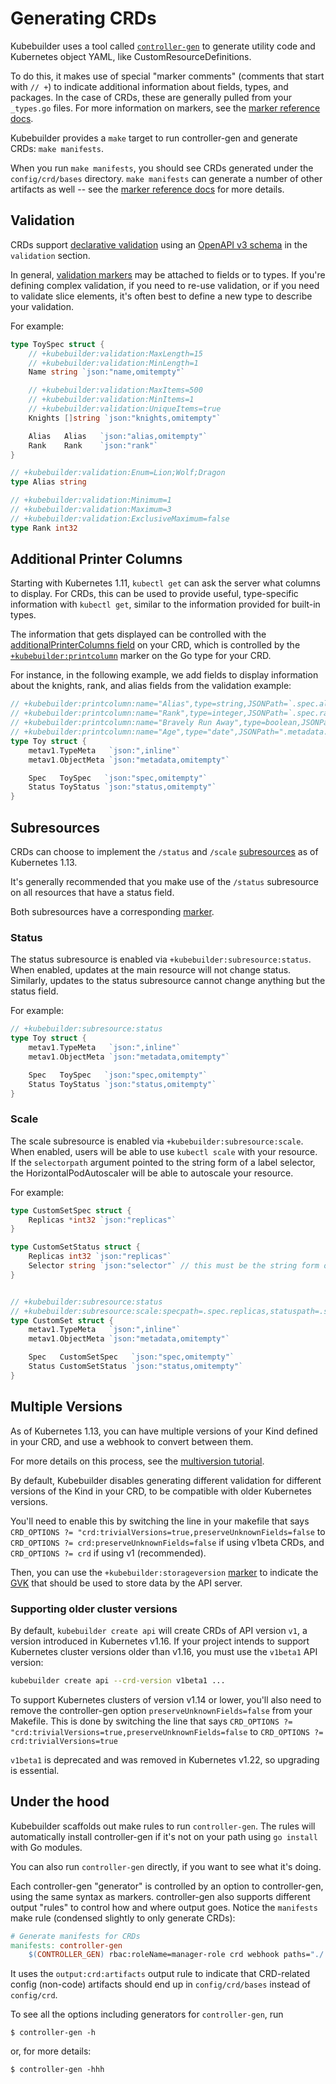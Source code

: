 # Generating CRDs

Kubebuilder uses a tool called [`controller-gen`][controller-tools] to
generate utility code and Kubernetes object YAML, like
CustomResourceDefinitions.

To do this, it makes use of special "marker comments" (comments that start
with `// +`) to indicate additional information about fields, types, and
packages.  In the case of CRDs, these are generally pulled from your
`_types.go` files.  For more information on markers, see the [marker
reference docs][marker-ref].

Kubebuilder provides a `make` target to run controller-gen and generate
CRDs: `make manifests`.

When you run `make manifests`, you should see CRDs generated under the
`config/crd/bases` directory.  `make manifests` can generate a number of
other artifacts as well -- see the [marker reference docs][marker-ref] for
more details.

## Validation

CRDs support [declarative validation][kube-validation] using an [OpenAPI
v3 schema][openapi-schema] in the `validation` section.

In general, [validation markers](./markers/crd-validation.md) may be
attached to fields or to types. If you're defining complex validation, if
you need to re-use validation, or if you need to validate slice elements,
it's often best to define a new type to describe your validation.

For example:

```go
type ToySpec struct {
	// +kubebuilder:validation:MaxLength=15
	// +kubebuilder:validation:MinLength=1
	Name string `json:"name,omitempty"`

	// +kubebuilder:validation:MaxItems=500
	// +kubebuilder:validation:MinItems=1
	// +kubebuilder:validation:UniqueItems=true
	Knights []string `json:"knights,omitempty"`

	Alias   Alias   `json:"alias,omitempty"`
	Rank    Rank    `json:"rank"`
}

// +kubebuilder:validation:Enum=Lion;Wolf;Dragon
type Alias string

// +kubebuilder:validation:Minimum=1
// +kubebuilder:validation:Maximum=3
// +kubebuilder:validation:ExclusiveMaximum=false
type Rank int32

```

## Additional Printer Columns

Starting with Kubernetes 1.11, `kubectl get` can ask the server what
columns to display.  For CRDs, this can be used to provide useful,
type-specific information with `kubectl get`, similar to the information
provided for built-in types.

The information that gets displayed can be controlled with the
[additionalPrinterColumns field][kube-additional-printer-columns] on your
CRD, which is controlled by the
[`+kubebuilder:printcolumn`][crd-markers] marker on the Go type for
your CRD.

For instance, in the following example, we add fields to display
information about the knights, rank, and alias fields from the validation
example:

```go
// +kubebuilder:printcolumn:name="Alias",type=string,JSONPath=`.spec.alias`
// +kubebuilder:printcolumn:name="Rank",type=integer,JSONPath=`.spec.rank`
// +kubebuilder:printcolumn:name="Bravely Run Away",type=boolean,JSONPath=`.spec.knights[?(@ == "Sir Robin")]`,description="when danger rears its ugly head, he bravely turned his tail and fled",priority=10
// +kubebuilder:printcolumn:name="Age",type="date",JSONPath=".metadata.creationTimestamp"
type Toy struct {
	metav1.TypeMeta   `json:",inline"`
	metav1.ObjectMeta `json:"metadata,omitempty"`

	Spec   ToySpec   `json:"spec,omitempty"`
	Status ToyStatus `json:"status,omitempty"`
}

```

## Subresources

CRDs can choose to implement the `/status` and `/scale`
[subresources][kube-subresources] as of Kubernetes 1.13.

It's generally recommended that you make use of the `/status` subresource
on all resources that have a status field.

Both subresources have a corresponding [marker][crd-markers].

### Status

The status subresource is enabled via `+kubebuilder:subresource:status`.
When enabled, updates at the main resource will not change status.
Similarly, updates to the status subresource cannot change anything but
the status field.

For example:

```go
// +kubebuilder:subresource:status
type Toy struct {
	metav1.TypeMeta   `json:",inline"`
	metav1.ObjectMeta `json:"metadata,omitempty"`

	Spec   ToySpec   `json:"spec,omitempty"`
	Status ToyStatus `json:"status,omitempty"`
}
```

### Scale

The scale subresource is enabled via `+kubebuilder:subresource:scale`.
When enabled, users will be able to use `kubectl scale` with your
resource.  If the `selectorpath` argument pointed to the string form of
a label selector, the HorizontalPodAutoscaler will be able to autoscale
your resource.

For example:

```go
type CustomSetSpec struct {
	Replicas *int32 `json:"replicas"`
}

type CustomSetStatus struct {
	Replicas int32 `json:"replicas"`
    Selector string `json:"selector"` // this must be the string form of the selector
}


// +kubebuilder:subresource:status
// +kubebuilder:subresource:scale:specpath=.spec.replicas,statuspath=.status.replicas,selectorpath=.status.selector
type CustomSet struct {
	metav1.TypeMeta   `json:",inline"`
	metav1.ObjectMeta `json:"metadata,omitempty"`

	Spec   CustomSetSpec   `json:"spec,omitempty"`
	Status CustomSetStatus `json:"status,omitempty"`
}
```

## Multiple Versions

As of Kubernetes 1.13, you can have multiple versions of your Kind defined
in your CRD, and use a webhook to convert between them.

For more details on this process, see the [multiversion
tutorial](/multiversion-tutorial/tutorial.md).

By default, Kubebuilder disables generating different validation for
different versions of the Kind in your CRD, to be compatible with older
Kubernetes versions.

You'll need to enable this by switching the line in your makefile that
says `CRD_OPTIONS ?= "crd:trivialVersions=true,preserveUnknownFields=false`
to `CRD_OPTIONS ?= crd:preserveUnknownFields=false` if using v1beta CRDs,
and `CRD_OPTIONS ?= crd` if using v1 (recommended).

Then, you can use the `+kubebuilder:storageversion` [marker][crd-markers]
to indicate the [GVK](/cronjob-tutorial/gvks.md "Group-Version-Kind") that
should be used to store data by the API server.

### Supporting older cluster versions

By default, `kubebuilder create api` will create CRDs of API version `v1`,
a version introduced in Kubernetes v1.16. If your project intends to support
Kubernetes cluster versions older than v1.16, you must use the `v1beta1` API version:

```sh
kubebuilder create api --crd-version v1beta1 ...
```

To support Kubernetes clusters of version v1.14 or lower, you'll also need to
remove the controller-gen option `preserveUnknownFields=false` from your Makefile.
This is done by switching the line that says
`CRD_OPTIONS ?= "crd:trivialVersions=true,preserveUnknownFields=false`
to `CRD_OPTIONS ?= crd:trivialVersions=true`

<aside class="note">

`v1beta1` is deprecated and was removed in Kubernetes v1.22, so upgrading is essential.

</aside>

## Under the hood

Kubebuilder scaffolds out make rules to run `controller-gen`.  The rules
will automatically install controller-gen if it's not on your path using
`go install` with Go modules.

You can also run `controller-gen` directly, if you want to see what it's
doing.

Each controller-gen "generator" is controlled by an option to
controller-gen, using the same syntax as markers. controller-gen
also supports different output "rules" to control how and where output goes.
Notice the `manifests` make rule (condensed slightly to only generate CRDs):

```makefile
# Generate manifests for CRDs
manifests: controller-gen
	$(CONTROLLER_GEN) rbac:roleName=manager-role crd webhook paths="./..." output:crd:artifacts:config=config/crd/bases
```

It uses the `output:crd:artifacts` output rule to indicate that
CRD-related config (non-code) artifacts should end up in
`config/crd/bases` instead of `config/crd`.

To see all the options including generators for `controller-gen`, run

```shell
$ controller-gen -h
```

or, for more details:

```shell
$ controller-gen -hhh
```

[marker-ref]: ./markers.md "Markers for Config/Code Generation"

[kube-validation]: https://kubernetes.io/docs/tasks/access-kubernetes-api/custom-resources/custom-resource-definitions/#validation "Custom Resource Definitions: Validation"

[openapi-schema]: https://github.com/OAI/OpenAPI-Specification/blob/master/versions/3.0.0.md#schemaObject "OpenAPI v3"

[kube-additional-printer-columns]: https://kubernetes.io/docs/tasks/access-kubernetes-api/custom-resources/custom-resource-definitions/#additional-printer-columns "Custom Resource Definitions: Additional Printer Columns"

[kube-subresources]: https://kubernetes.io/docs/tasks/access-kubernetes-api/custom-resources/custom-resource-definitions/#status-subresource "Custom Resource Definitions: Status Subresource"

[crd-markers]: ./markers/crd.md "CRD Generation"

[controller-tools]: https://sigs.k8s.io/controller-tools "Controller Tools"

